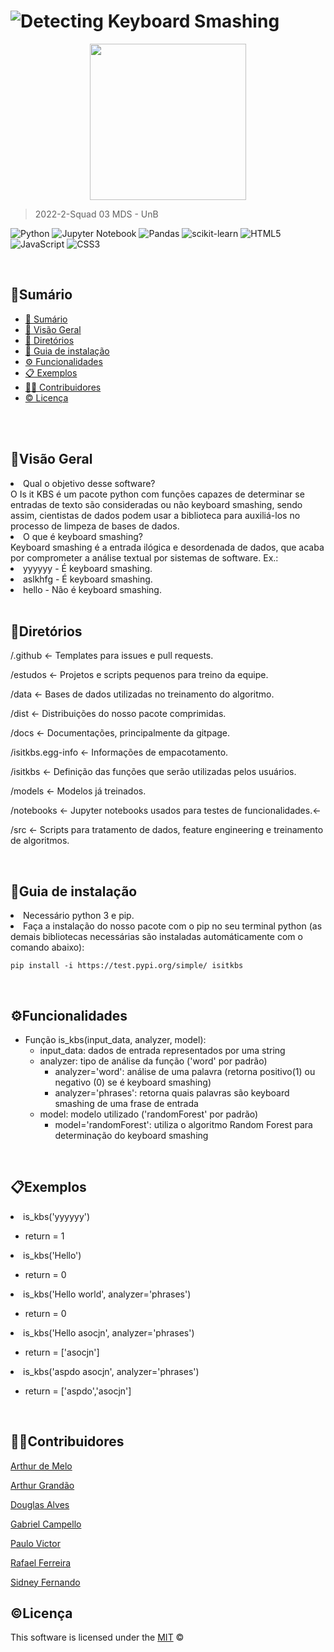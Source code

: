 # ![Detecting Keyboard Smashing](https://raw.githubusercontent.com/fga-eps-mds/2022-2-Squad03/main/docs/images/title.png)

<div align="center">
    <img src="https://raw.githubusercontent.com/fga-eps-mds/2022-2-Squad03/main/docs/images/logo.png" width="250"></img>
</div>

>2022-2-Squad 03 MDS - UnB 

![Python](https://img.shields.io/badge/python-3670A0?style=for-the-badge&logo=python&logoColor=ffdd54)
![Jupyter Notebook](https://img.shields.io/badge/jupyter-%23FA0F00.svg?style=for-the-badge&logo=jupyter&logoColor=white)
![Pandas](https://img.shields.io/badge/pandas-%23150458.svg?style=for-the-badge&logo=pandas&logoColor=white)
![scikit-learn](https://img.shields.io/badge/scikit--learn-%23F7931E.svg?style=for-the-badge&logo=scikit-learn&logoColor=white)
![HTML5](https://img.shields.io/badge/html5-%23E34F26.svg?style=for-the-badge&logo=html5&logoColor=white)
![JavaScript](https://img.shields.io/badge/javascript-%23323330.svg?style=for-the-badge&logo=javascript&logoColor=%23F7DF1E)
![CSS3](https://img.shields.io/badge/css3-%231572B6.svg?style=for-the-badge&logo=css3&logoColor=white)

<br>

##  📑Sumário
  - [📑 Sumário](#sumário)
  - [🔎 Visão Geral](#visão-geral)
  - [📁 Diretórios](#diretórios)
  - [📝 Guia de instalação](#guia-de-instalação)
  - [⚙ Funcionalidades](#funcionalidades)
  - [📋 Exemplos](#exemplos)
  - [👨‍💻 Contribuidores](#contribuidores)
  - [© Licença](#licença)

<br><br>
##  🔎Visão Geral
<li>Qual o objetivo desse software?</li>
O Is it KBS é um pacote python com funções capazes de determinar se entradas de texto são consideradas ou não keyboard smashing, sendo assim, cientistas de dados podem usar a biblioteca para auxiliá-los no processo de limpeza de bases de dados.

<br>

<li>O que é keyboard smashing?</li>
Keyboard smashing é a entrada ilógica e desordenada de dados, que acaba por comprometer a análise textual por sistemas de software.
Ex.:
<li>yyyyyy - É keyboard smashing.</li>
<li>aslkhfg - É keyboard smashing.</li>
<li>hello - Não é keyboard smashing.</li>

<br>

##  📁Diretórios
<p>/.github <- Templates para issues e pull requests.<p>
<p>/estudos <- Projetos e scripts pequenos para treino da equipe.<p>
<p>/data <- Bases de dados utilizadas no treinamento do algoritmo.<p>
<p>/dist <- Distribuições do nosso pacote comprimidas.<p> 
<p>/docs <- Documentações, principalmente da gitpage.<p> 
<p>/isitkbs.egg-info <- Informações de empacotamento.<p> 
<p>/isitkbs <- Definição das funções que serão utilizadas pelos usuários.<p> 
<p>/models <- Modelos já treinados.<p>
<p>/notebooks <- Jupyter notebooks usados para testes de funcionalidades.<-<p>
<p>/src <- Scripts para tratamento de dados, feature engineering e treinamento de algoritmos.<p>


<br>

## 📝Guia de instalação
<li>Necessário python 3 e pip.</li>
<li>Faça a instalação do nosso pacote com o pip no seu terminal python (as demais bibliotecas necessárias são instaladas  automáticamente com o comando abaixo):</li>

```
pip install -i https://test.pypi.org/simple/ isitkbs
```

<br>

##  ⚙Funcionalidades
<ul>
<li>Função is_kbs(input_data, analyzer, model):
<ul>

<li>input_data: dados de entrada representados por uma string</li>

<li>analyzer: tipo de análise da função ('word' por padrão)
<ul>

<li>analyzer='word': análise de uma palavra (retorna positivo(1) ou negativo (0) se é keyboard smashing)</li>

<li>analyzer='phrases': retorna quais palavras são keyboard smashing de uma frase de entrada</li>
</li>
</ul>

<li>model: modelo utilizado ('randomForest' por padrão)
<ul>

<li>model='randomForest': utiliza o algoritmo Random Forest para determinação do keyboard smashing</li>
</ul>
</li>
</ul>
</li>
</ul>

<br>

##  📋Exemplos
<li>is_kbs('yyyyyy')</li>
<ul>
<li>return = 1</li>
</ul>

<li>is_kbs('Hello')</li>
<ul>
<li>return = 0</li>
</ul>

<li>is_kbs('Hello world', analyzer='phrases')</li>
<ul>
<li>return = 0</li>
</ul>

<li>is_kbs('Hello asocjn', analyzer='phrases')</li>
<ul>
<li>return = ['asocjn']</li>
</ul>

<li>is_kbs('aspdo asocjn', analyzer='phrases')</li>
<ul>
<li>return = ['aspdo','asocjn']</li>
</ul>

<br>

##  👨‍💻Contribuidores
[Arthur de Melo](https://github.com/arthurmlv)

[Arthur Grandão](https://github.com/arthurgrandao)

[Douglas Alves](https://github.com/dougAlvs)

[Gabriel Campello](https://github.com/g16c)

[Paulo Victor](https://github.com/PauloVictorFS)

[Rafael Ferreira](https://github.com/RafaelCLG0)

[Sidney Fernando](https://github.com/nando3d3)
<br>

##  ©Licença

This software is licensed under the [MIT](https://github.com/nhn/tui.editor/blob/master/LICENSE) ©
